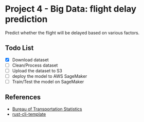 # Project 4 - Big Data: flight delay prediction
Predict whether the flight will be delayed based on various factors.

## Todo List
- [x] Download dataset
- [ ] Clean/Process dataset
- [ ] Upload the dataset to S3
- [ ] deploy the model to AWS SageMaker
- [ ] Train/Test the model on SageMaker

## References
* [Bureau of Transportation Statistics](https://www.transtats.bts.gov/ot_delay/ot_delaycause1.asp?qv52ynB=pun46&20=E)
* [rust-cli-template](https://github.com/kbknapp/rust-cli-template)
